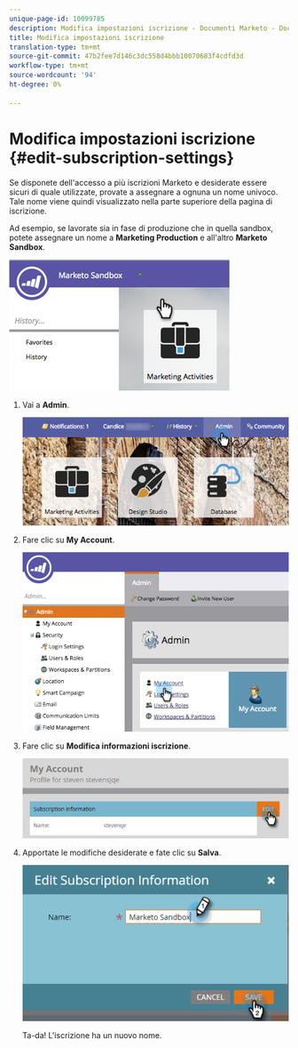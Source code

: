```yaml
---
unique-page-id: 10099785
description: Modifica impostazioni iscrizione - Documenti Marketo - Documentazione prodotto
title: Modifica impostazioni iscrizione
translation-type: tm+mt
source-git-commit: 47b2fee7d146c3dc558d4bbb10070683f4cdfd3d
workflow-type: tm+mt
source-wordcount: '94'
ht-degree: 0%

---
```



# Modifica impostazioni iscrizione {#edit-subscription-settings}

Se disponete dell&#39;accesso a più iscrizioni Marketo e desiderate essere sicuri di quale utilizzate, provate a assegnare a ognuna un nome univoco. Tale nome viene quindi visualizzato nella parte superiore della pagina di iscrizione.

Ad esempio, se lavorate sia in fase di produzione che in quella sandbox, potete assegnare un nome a **Marketing Production** e all&#39;altro **Marketo Sandbox**.

![](assets/image2016-4-8-14-3a34-3a28.png)

1. Vai a **Admin**.

   ![](assets/adminhand-1.png)

1. Fare clic su **My Account**.

   ![](assets/image2015-6-23-15-3a16-3a52.png)

1. Fare clic su **Modifica informazioni iscrizione**.

   ![](assets/image2016-5-24-10-3a34-3a32.png)

1. Apportate le modifiche desiderate e fate clic su **Salva**.

   ![](assets/image2016-5-24-10-3a40-3a6.png)

   Ta-da! L&#39;iscrizione ha un nuovo nome.

